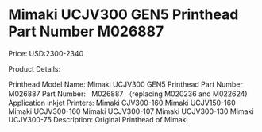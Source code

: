 # Mimaki UCJV300 GEN5 Printhead Part Number M026887

Price: USD:2300-2340

Product Details:

Printhead Model Name: Mimaki UCJV300 GEN5 Printhead Part Number M026887
Part Number:   M026887 （replacing M020236 and M022624)
Application inkjet Printers:
Mimaki CJV300-160 Mimaki UCJV150-160 Mimaki UCJV300-160 Mimaki UCJV300-107 Mimaki UCJV300-130 Mimaki UCJV300-75
Description:
Original Printhead of Mimaki